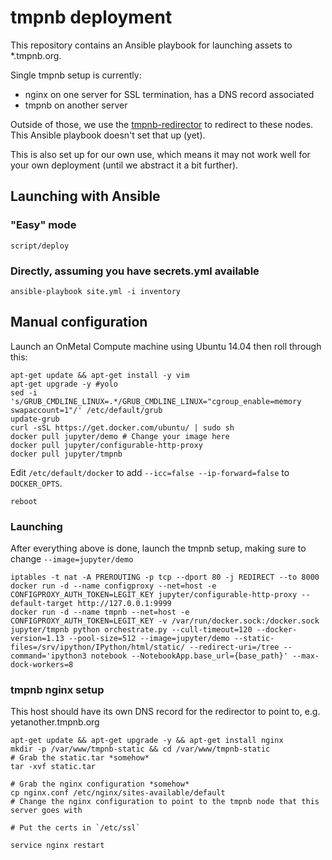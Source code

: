 # tmpnb deployment

This repository contains an Ansible playbook for launching assets to *.tmpnb.org.

Single tmpnb setup is currently:

* nginx on one server for SSL termination, has a DNS record associated
* tmpnb on another server

Outside of those, we use the [tmpnb-redirector](https://github.com/jupyter/tmpnb-redirector) to redirect to these nodes. This Ansible playbook doesn't set that up (yet).

This is also set up for our own use, which means it may not work well for your own deployment (until we abstract it a bit further).

## Launching with Ansible

### "Easy" mode

```
script/deploy
```

### Directly, assuming you have secrets.yml available

```
ansible-playbook site.yml -i inventory
```


## Manual configuration

Launch an OnMetal Compute machine using Ubuntu 14.04 then roll through this:

```
apt-get update && apt-get install -y vim
apt-get upgrade -y #yolo
sed -i 's/GRUB_CMDLINE_LINUX=.*/GRUB_CMDLINE_LINUX="cgroup_enable=memory swapaccount=1"/' /etc/default/grub
update-grub
curl -sSL https://get.docker.com/ubuntu/ | sudo sh
docker pull jupyter/demo # Change your image here
docker pull jupyter/configurable-http-proxy
docker pull jupyter/tmpnb
```

Edit `/etc/default/docker` to add `--icc=false --ip-forward=false` to `DOCKER_OPTS`.

```
reboot
```

### Launching

After everything above is done, launch the tmpnb setup, making sure to change `--image=jupyter/demo`

```
iptables -t nat -A PREROUTING -p tcp --dport 80 -j REDIRECT --to 8000
docker run -d --name configproxy --net=host -e CONFIGPROXY_AUTH_TOKEN=LEGIT_KEY jupyter/configurable-http-proxy --default-target http://127.0.0.1:9999
docker run -d --name tmpnb --net=host -e CONFIGPROXY_AUTH_TOKEN=LEGIT_KEY -v /var/run/docker.sock:/docker.sock jupyter/tmpnb python orchestrate.py --cull-timeout=120 --docker-version=1.13 --pool-size=512 --image=jupyter/demo --static-files=/srv/ipython/IPython/html/static/ --redirect-uri=/tree --command='ipython3 notebook --NotebookApp.base_url={base_path}' --max-dock-workers=8
```


### tmpnb nginx setup

This host should have its own DNS record for the redirector to point to, e.g. yetanother.tmpnb.org

```
apt-get update && apt-get upgrade -y && apt-get install nginx
mkdir -p /var/www/tmpnb-static && cd /var/www/tmpnb-static
# Grab the static.tar *somehow*
tar -xvf static.tar

# Grab the nginx configuration *somehow*
cp nginx.conf /etc/nginx/sites-available/default
# Change the nginx configuration to point to the tmpnb node that this server goes with

# Put the certs in `/etc/ssl`

service nginx restart
```

